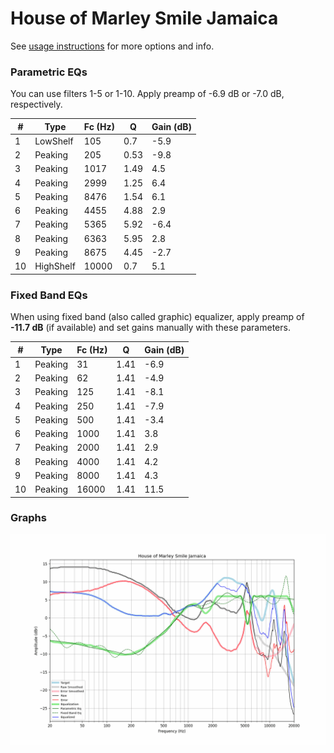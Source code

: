 # House of Marley Smile Jamaica
See [usage instructions](https://github.com/jaakkopasanen/AutoEq#usage) for more options and info.

### Parametric EQs
You can use filters 1-5 or 1-10. Apply preamp of -6.9 dB or -7.0 dB, respectively.

|   # | Type      |   Fc (Hz) |    Q |   Gain (dB) |
|-----|-----------|-----------|------|-------------|
|   1 | LowShelf  |       105 | 0.7  |        -5.9 |
|   2 | Peaking   |       205 | 0.53 |        -9.8 |
|   3 | Peaking   |      1017 | 1.49 |         4.5 |
|   4 | Peaking   |      2999 | 1.25 |         6.4 |
|   5 | Peaking   |      8476 | 1.54 |         6.1 |
|   6 | Peaking   |      4455 | 4.88 |         2.9 |
|   7 | Peaking   |      5365 | 5.92 |        -6.4 |
|   8 | Peaking   |      6363 | 5.95 |         2.8 |
|   9 | Peaking   |      8675 | 4.45 |        -2.7 |
|  10 | HighShelf |     10000 | 0.7  |         5.1 |

### Fixed Band EQs
When using fixed band (also called graphic) equalizer, apply preamp of **-11.7 dB** (if available) and set gains manually with these parameters.

|   # | Type    |   Fc (Hz) |    Q |   Gain (dB) |
|-----|---------|-----------|------|-------------|
|   1 | Peaking |        31 | 1.41 |        -6.9 |
|   2 | Peaking |        62 | 1.41 |        -4.9 |
|   3 | Peaking |       125 | 1.41 |        -8.1 |
|   4 | Peaking |       250 | 1.41 |        -7.9 |
|   5 | Peaking |       500 | 1.41 |        -3.4 |
|   6 | Peaking |      1000 | 1.41 |         3.8 |
|   7 | Peaking |      2000 | 1.41 |         2.9 |
|   8 | Peaking |      4000 | 1.41 |         4.2 |
|   9 | Peaking |      8000 | 1.41 |         4.3 |
|  10 | Peaking |     16000 | 1.41 |        11.5 |

### Graphs
![](./House%20of%20Marley%20Smile%20Jamaica.png)
